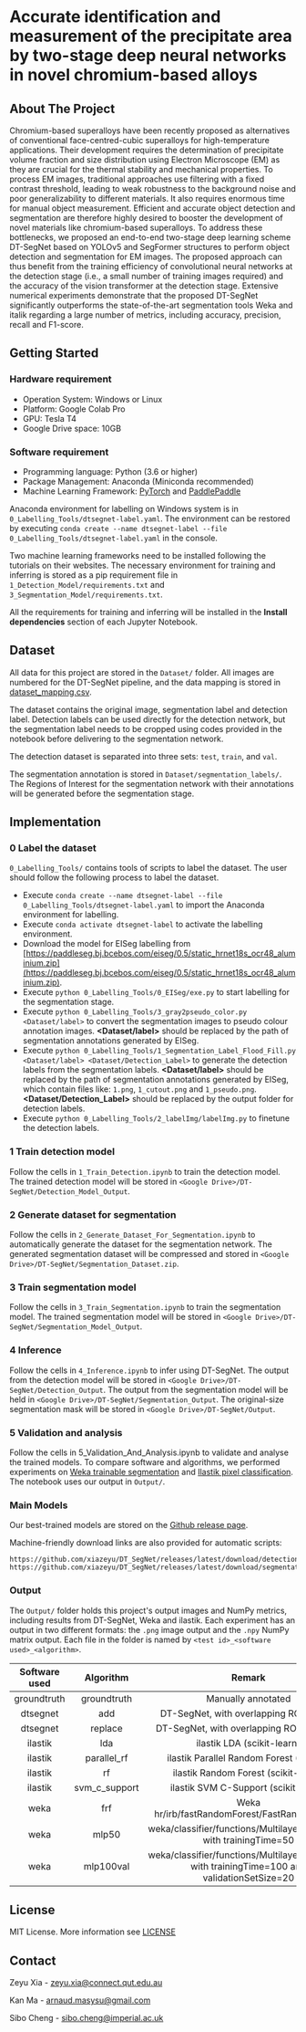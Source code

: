 # Accurate identification and measurement of the precipitate area by two-stage deep neural networks in novel chromium-based alloys

## About The Project

Chromium-based superalloys have been recently proposed as alternatives of conventional face-centred-cubic superalloys for high-temperature applications. Their development requires the determination of precipitate volume fraction and size distribution using Electron Microscope (EM) as they are crucial for the thermal stability and mechanical properties. To process EM images, traditional approaches use filtering with a fixed contrast threshold, leading to weak robustness to the background noise and poor generalizability to different materials. It also requires enormous time for manual object measurement. Efficient and accurate object detection and segmentation are therefore highly desired to booster the development of novel materials like chromium-based superalloys. To address these bottlenecks, we proposed an end-to-end two-stage deep learning scheme DT-SegNet based on YOLOv5 and SegFormer structures to perform object detection and segmentation for EM images. The proposed approach can thus benefit from the training efficiency of convolutional neural networks at the detection stage (i.e., a small number of training images required) and the accuracy of the vision transformer at the detection stage. Extensive numerical experiments demonstrate that the proposed DT-SegNet significantly outperforms the state-of-the-art segmentation tools Weka and italik regarding a large number of metrics, including accuracy, precision, recall and F1-score.


## Getting Started

### Hardware requirement

- Operation System: Windows or Linux
- Platform: Google Colab Pro
- GPU: Tesla T4
- Google Drive space: 10GB

### Software requirement

- Programming language: Python (3.6 or higher)
- Package Management: Anaconda (Miniconda recommended)
- Machine Learning Framework: [PyTorch](https://pytorch.org/get-started/locally/) and [PaddlePaddle](https://www.paddlepaddle.org.cn/en/install/quick)

Anaconda environment for labelling on Windows system is in `0_Labelling_Tools/dtsegnet-label.yaml`. The environment can be restored by executing `conda create --name dtsegnet-label --file 0_Labelling_Tools/dtsegnet-label.yaml` in the console.

Two machine learning frameworks need to be installed following the tutorials on their websites. The necessary environment for training and inferring is stored as a pip requirement file in `1_Detection_Model/requirements.txt` and `3_Segmentation_Model/requirements.txt`.

All the requirements for training and inferring will be installed in the **Install dependencies** section of each Jupyter Notebook.

## Dataset

All data for this project are stored in the `Dataset/` folder. All images are numbered for the DT-SegNet pipeline, and the data mapping is stored in [dataset_mapping.csv](./Dataset/dataset_mapping.csv).

The dataset contains the original image, segmentation label and detection label. Detection labels can be used directly for the detection network, but the segmentation label needs to be cropped using codes provided in the notebook before delivering to the segmentation network.

The detection dataset is separated into three sets: `test`, `train`, and `val`.

The segmentation annotation is stored in `Dataset/segmentation_labels/`. The Regions of Interest for the segmentation network with their annotations will be generated before the segmentation stage.


## Implementation

### 0 Label the dataset

`0_Labelling_Tools/` contains tools of scripts to label the dataset. The user should follow the following process to label the dataset.

- Execute `conda create --name dtsegnet-label --file 0_Labelling_Tools/dtsegnet-label.yaml` to import the Anaconda environment for labelling.
- Execute `conda activate dtsegnet-label` to activate the labelling environment.
- Download the model for EISeg labelling from [https://paddleseg.bj.bcebos.com/eiseg/0.5/static_hrnet18s_ocr48_aluminium.zip](https://paddleseg.bj.bcebos.com/eiseg/0.5/static_hrnet18s_ocr48_aluminium.zip).
- Execute `python 0_Labelling_Tools/0_EISeg/exe.py` to start labelling for the segmentation stage.
- Execute `python 0_Labelling_Tools/3_gray2pseudo_color.py <Dataset/label>` to convert the segmentation images to pseudo colour annotation images. **<Dataset/label>** should be replaced by the path of segmentation annotations generated by EISeg.
- Execute `python 0_Labelling_Tools/1_Segmentation_Label_Flood_Fill.py <Dataset/label> <Dataset/Detection_Label>` to generate the detection labels from the segmentation labels. **<Dataset/label>** should be replaced by the path of segmentation annotations generated by EISeg, which contain files like: `1.png`, `1_cutout.png` and `1_pseudo.png`. **<Dataset/Detection_Label>** should be replaced by the output folder for detection labels.
- Execute `python 0_Labelling_Tools/2_labelImg/labelImg.py` to finetune the detection labels.

### 1 Train detection model

Follow the cells in `1_Train_Detection.ipynb` to train the detection model. The trained detection model will be stored in `<Google Drive>/DT-SegNet/Detection_Model_Output`.

### 2 Generate dataset for segmentation

Follow the cells in `2_Generate_Dataset_For_Segmentation.ipynb` to automatically generate the dataset for the segmentation network. The generated segmentation dataset will be compressed and stored in `<Google Drive>/DT-SegNet/Segmentation_Dataset.zip`.

### 3 Train segmentation model

Follow the cells in `3_Train_Segmentation.ipynb` to train the segmentation model. The trained segmentation model will be stored in `<Google Drive>/DT-SegNet/Segmentation_Model_Output`.

### 4 Inference

Follow the cells in `4_Inference.ipynb` to infer using DT-SegNet. The output from the detection model will be stored in `<Google Drive>/DT-SegNet/Detection_Output`. The output from the segmentation model will be held in `<Google Drive>/DT-SegNet/Segmentation_Output`. The original-size segmentation mask will be stored in `<Google Drive>/DT-SegNet/Output`.

### 5 Validation and analysis

Follow the cells in 5_Validation_And_Analysis.ipynb to validate and analyse the trained models. To compare software and algorithms, we performed experiments on [Weka trainable segmentation](https://imagej.net/plugins/tws/) and [Ilastik pixel classification](https://www.ilastik.org/documentation/pixelclassification/pixelclassification). The notebook uses our output in `Output/`.

### Main Models

Our best-trained models are stored on the [Github release page](https://github.com/xiazeyu/DT_SegNet/releases/).

Machine-friendly download links are also provided for automatic scripts:

```
https://github.com/xiazeyu/DT_SegNet/releases/latest/download/detection.pt
https://github.com/xiazeyu/DT_SegNet/releases/latest/download/segmentation.pdparams
```

### Output

The `Output/` folder holds this project's output images and NumPy metrics, including results from DT-SegNet, Weka and ilastik. Each experiment has an output in two different formats: the `.png` image output and the `.npy` NumPy matrix output. Each file in the folder is named by `<test id>_<software used>_<algorithm>`.

| Software used |   Algorithm   |                            Remark                            |
| :-----------: | :-----------: | :----------------------------------------------------------: |
|  groundtruth  |  groundtruth  |                      Manually annotated                      |
|   dtsegnet    |      add      |           DT-SegNet, with overlapping ROIs joined            |
|   dtsegnet    |    replace    |           DT-SegNet, with overlapping ROIs covered           |
|    ilastik    |      lda      |                  ilastik LDA (scikit-learn)                  |
|    ilastik    |  parallel_rf  |            ilastik Parallel Random Forest (VIGRA)            |
|    ilastik    |      rf       |             ilastik Random Forest (scikit-learn)             |
|    ilastik    | svm_c_support |             ilastik SVM C-Support (scikit-learn)             |
|     weka      |      frf      |        Weka hr/irb/fastRandomForest/FastRandomForest         |
|     weka      |     mlp50     | weka/classifier/functions/MultilayerPreceptron<br />with trainingTime=50 |
|     weka      |   mlp100val   | weka/classifier/functions/MultilayerPreceptron<br />with trainingTime=100 and validationSetSize=20 |


## License

MIT License. More information see [LICENSE](./LICENSE)


## Contact

Zeyu Xia - [zeyu.xia@connect.qut.edu.au](mailto:zeyu.xia@connect.qut.edu.au)

Kan Ma - [arnaud.masysu@gmail.com](mailto:arnaud.masysu@gmail.com)

Sibo Cheng - [sibo.cheng@imperial.ac.uk](mailto:sibo.cheng@imperial.ac.uk)

